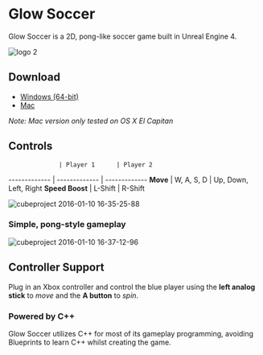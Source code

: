 # Glow Soccer
Glow Soccer is a 2D, pong-like soccer game built in Unreal Engine 4.

![logo 2](https://cloud.githubusercontent.com/assets/10332234/12224371/95aef63c-b7bc-11e5-99a7-12b415ac56c2.jpg)

## Download

* [Windows (64-bit)](https://drive.google.com/uc?export=download&id=0B6MbXVer0CxbT2NsUlIxVnhqRGM)
* [Mac](https://drive.google.com/uc?export=download&id=0B6MbXVer0CxbN3ZWR0ZzOXRRdTA)

*Note: Mac version only tested on OS X El Capitan*

## Controls

                  | Player 1      | Player 2
-------------     | ------------- | -------------
**Move**          | W, A, S, D    | Up, Down, Left, Right
**Speed Boost**   | L-Shift       | R-Shift

![cubeproject 2016-01-10 16-35-25-88](https://cloud.githubusercontent.com/assets/10332234/12224336/ca9dc9a0-b7bb-11e5-867c-666930cfb1e0.jpg)

### Simple, pong-style gameplay
![cubeproject 2016-01-10 16-37-12-96](https://cloud.githubusercontent.com/assets/10332234/12224353/2305334e-b7bc-11e5-92a0-70d5009d99b3.jpg)

## Controller Support

Plug in an Xbox controller and control the blue player using the **left analog stick** to *move* and the **A button** to *spin*.

### Powered by C++
Glow Soccer utilizes C++ for most of its gameplay programming, avoiding Blueprints to learn C++ whilst creating the game.
